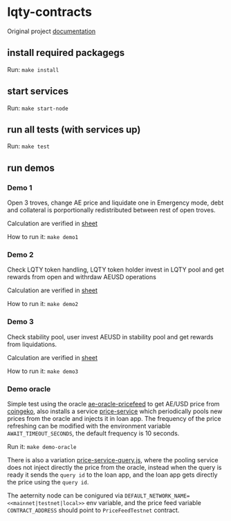 # lqty-contracts

Original project [documentation](https://github.com/liquity/dev#readme)

## install required packagegs

Run: `make install`

## start services

Run: `make start-node`

## run all tests (with services up)

Run: `make test`

## run demos

### Demo 1

Open 3 troves, change AE price and liquidate one in Emergency mode, debt and collateral is porportionally redistributed between rest of open troves.

Calculation are verified in [sheet](https://github.com/aeternity/lqty-contracts/blob/main/docs/demos/demo1.xlsx)

How to run it: `make demo1`

### Demo 2

Check LQTY token handling, LQTY token holder invest in LQTY pool and get rewards from open and withrdaw AEUSD operations

Calculation are verified in [sheet](https://github.com/aeternity/lqty-contracts/blob/main/docs/demos/demo2.xlsx)

How to run it: `make demo2`

### Demo 3

Check stability pool, user invest AEUSD in stability pool and get rewards from liquidations.


Calculation are verified in [sheet](https://github.com/aeternity/lqty-contracts/blob/main/docs/demos/demo3.xlsx)


How to run it: `make demo3`

### Demo oracle

Simple test using the oracle [ae-oracle-pricefeed](git://github.com/aeternity/ae-oracle-pricefeed) to get AE/USD price from [coingeko](https://www.coingecko.com/), also installs a service [price-service](./price-service/price-service.js) which periodically pools new prices from the oracle and injects it in loan app. The frequency of the price refreshing can be modified with the environment variable `AWAIT_TIMEOUT_SECONDS`, the default frequency is 10 seconds.

Run it: `make demo-oracle`

There is also a variation [price-service-query.js](./price-service/price-service.js), where the pooling service does not inject directly the price from the oracle, instead when the query is ready it sends the `query id` to the loan app, and the loan app gets directly the price using the `query id`.

The aeternity node can be conigured via `DEFAULT_NETWORK_NAME=<<mainnet|testnet|local>>` env variable, and the price feed variable `CONTRACT_ADDRESS` should point to `PriceFeedTestnet` contract.
